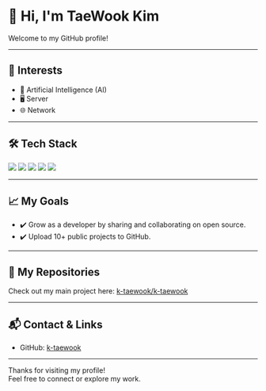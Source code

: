 # 👋 Hi, I'm TaeWook Kim

Welcome to my GitHub profile!

---

## 🚀 Interests
- 🤖 Artificial Intelligence (AI)
- 🖥️ Server
- 🌐 Network

---

## 🛠️ Tech Stack
<p>
  <img src="https://img.shields.io/badge/JAVA-007396?style=for-the-badge&logo=java&logoColor=white" />
  <img src="https://img.shields.io/badge/Python-3776AB?style=for-the-badge&logo=python&logoColor=white" />
  <img src="https://img.shields.io/badge/C-00599C?style=for-the-badge&logo=c&logoColor=white" />
  <img src="https://img.shields.io/badge/C++-00599C?style=for-the-badge&logo=c%2B%2B&logoColor=white" />
  <img src="https://img.shields.io/badge/C%23-239120?style=for-the-badge&logo=c-sharp&logoColor=white" />
</p>

---

## 📈 My Goals

- ✔️ Grow as a developer by sharing and collaborating on open source.
- ✔️ Upload 10+ public projects to GitHub.

---

## 📂 My Repositories

Check out my main project here: [k-taewook/k-taewook](https://github.com/k-taewook/k-taewook)

---

## 📬 Contact & Links

- GitHub: [k-taewook](https://github.com/k-taewook)

---

Thanks for visiting my profile!  
Feel free to connect or explore my work.
